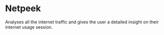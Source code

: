 # Netpeek
Analyses all the internet traffic and gives the user a detailed insight on their internet usage session. 

